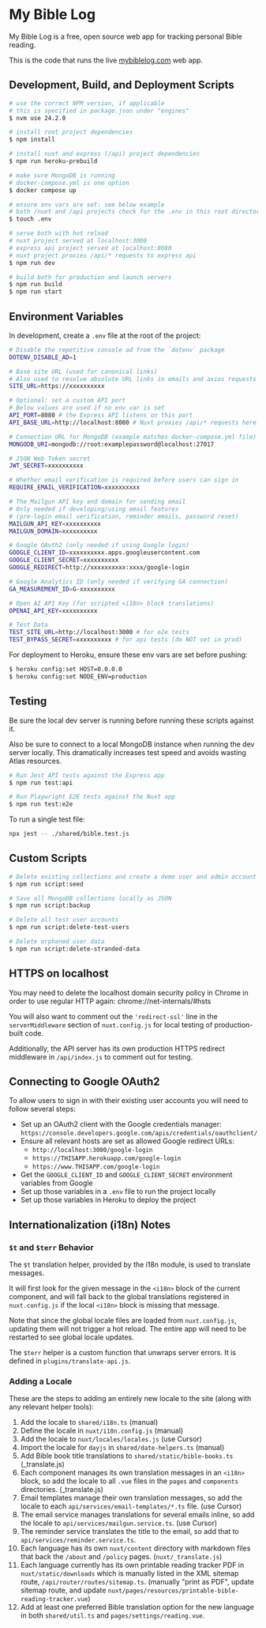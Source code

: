 # My Bible Log

My Bible Log is a free, open source web app for tracking personal Bible reading.

This is the code that runs the live [mybiblelog.com](https://www.mybiblelog.com/) web app.

## Development, Build, and Deployment Scripts

```bash
# use the correct NPM version, if applicable
# this is specified in package.json under "engines"
$ nvm use 24.2.0

# install root project dependencies
$ npm install

# install nuxt and express (/api) project dependencies
$ npm run heroku-prebuild

# make sure MongoDB is running
# docker-compose.yml is one option
$ docker compose up

# ensure env vars are set: see below example
# both /nuxt and /api projects check for the .env in this root directory
$ touch .env

# serve both with hot reload
# nuxt project served at localhost:3000
# express api project served at localhost:8080
# nuxt project proxies /api/* requests to express api
$ npm run dev

# build both for production and launch servers
$ npm run build
$ npm run start
```

## Environment Variables

In development, create a `.env` file at the root of the project:

```bash
# Disable the repetitive console ad from the `dotenv` package
DOTENV_DISABLE_AD=1

# Base site URL (used for canonical links)
# Also used to resolve absolute URL links in emails and axios requests
SITE_URL=https://xxxxxxxxxx

# Optional: set a custom API port
# Below values are used if no env var is set
API_PORT=8080 # the Express API listens on this port
API_BASE_URL=http://localhost:8080 # Nuxt proxies /api/* requests here

# Connection URL for MongoDB (example matches docker-compose.yml file)
MONGODB_URI=mongodb://root:examplepassword@localhost:27017

# JSON Web Token secret
JWT_SECRET=xxxxxxxxxx

# Whether email verification is required before users can sign in
REQUIRE_EMAIL_VERIFICATION=xxxxxxxxxx

# The Mailgun API key and domain for sending email
# Only needed if developing/using email features
# (pre-login email verification, reminder emails, password reset)
MAILGUN_API_KEY=xxxxxxxxxx
MAILGUN_DOMAIN=xxxxxxxxxx

# Google OAuth2 (only needed if using Google login)
GOOGLE_CLIENT_ID=xxxxxxxxxx.apps.googleusercontent.com
GOOGLE_CLIENT_SECRET=xxxxxxxxxx
GOOGLE_REDIRECT=http://xxxxxxxxxx:xxxx/google-login

# Google Analytics ID (only needed if verifying GA connection)
GA_MEASUREMENT_ID=G-xxxxxxxxxx

# Open AI API Key (for scripted <i18n> block translations)
OPENAI_API_KEY=xxxxxxxxxx

# Test Data
TEST_SITE_URL=http://localhost:3000 # for e2e tests
TEST_BYPASS_SECRET=xxxxxxxxxx # for api tests (do NOT set in prod)
```

For deployment to Heroku, ensure these env vars are set before pushing:

```bash
$ heroku config:set HOST=0.0.0.0
$ heroku config:set NODE_ENV=production
```

## Testing

Be sure the local dev server is running before running these scripts against it.

Also be sure to connect to a local MongoDB instance when running the dev server locally. This dramatically increases test speed and avoids wasting Atlas resources.

```bash
# Run Jest API tests against the Express app
$ npm run test:api

# Run Playwright E2E tests against the Nuxt app
$ npm run test:e2e
```

To run a single test file:

```sh
npx jest -- ./shared/bible.test.js
```

## Custom Scripts

```bash
# Delete existing collections and create a demo user and admin account
$ npm run script:seed

# Save all MongoDB collections locally as JSON
$ npm run script:backup

# Delete all test user accounts
$ npm run script:delete-test-users

# Delete orphaned user data
$ npm run script:delete-stranded-data
```

## HTTPS on localhost

You may need to delete the localhost domain security policy in Chrome in order to use regular HTTP again: chrome://net-internals/#hsts

You will also want to comment out the `'redirect-ssl'` line in the `serverMiddleware` section of `nuxt.config.js` for local testing of production-built code.

Additionally, the API server has its own production HTTPS redirect middleware in `/api/index.js` to comment out for testing.

## Connecting to Google OAuth2

To allow users to sign in with their existing user accounts you will need to follow several steps:

- Set up an OAuth2 client with the Google credentials manager: `https://console.developers.google.com/apis/credentials/oauthclient/`
- Ensure all relevant hosts are set as allowed Google redirect URLs:
  - `http://localhost:3000/google-login`
  - `https://THISAPP.herokuapp.com/google-login`
  - `https://www.THISAPP.com/google-login`
- Get the `GOOGLE_CLIENT_ID` and `GOOGLE_CLIENT_SECRET` environment variables from Google
- Set up those variables in a `.env` file to run the project locally
- Set up those variables in Heroku to deploy the project

## Internationalization (i18n) Notes

### `$t` and `$terr` Behavior

The `$t` translation helper, provided by the i18n module, is used to translate messages.

It will first look for the given message in the `<i18n>` block of the current component, and will fall back to the global translations registered in `nuxt.config.js` if the local `<i18n>` block is missing that message.

Note that since the global locale files are loaded from `nuxt.config.js`, updating them will not trigger a hot reload. The entire app will need to be restarted to see global locale updates.

The `$terr` helper is a custom function that unwraps server errors. It is defined in `plugins/translate-api.js`.

### Adding a Locale

These are the steps to adding an entirely new locale to the site (along with any relevant helper tools):

1. Add the locale to `shared/i18n.ts` (manual)
1. Define the locale in `nuxt/i18n.config.js` (manual)
1. Add the locale to `nuxt/locales/locales.js` (use Cursor)
1. Import the locale for `dayjs` in `shared/date-helpers.ts` (manual)
1. Add Bible book title translations to `shared/static/bible-books.ts` (\_translate.js)
1. Each component manages its own translation messages in an `<i18n>` block, so add the locale to all `.vue` files in the `pages` and `components` directories. (\_translate.js)
1. Email templates manage their own translation messages, so add the locale to each `api/services/email-templates/*.ts` file. (use Cursor)
1. The email service manages translations for several emails inline, so add the locale to `api/services/mailgun.service.ts`. (use Cursor)
1. The reminder service translates the title to the email, so add that to `api/services/reminder.service.ts`.
1. Each language has its own `nuxt/content` directory with markdown files that back the `/about` and `/policy` pages. (`nuxt/_translate.js`)
1. Each language currently has its own printable reading tracker PDF in `nuxt/static/downloads` which is manually listed in the XML sitemap route, `/api/router/routes/sitemap.ts`. (manually "print as PDF", update sitemap route, and update `nuxt/pages/resources/printable-bible-reading-tracker.vue`)
1. Add at least one preferred Bible translation option for the new language in both `shared/util.ts` and `pages/settings/reading.vue`.
